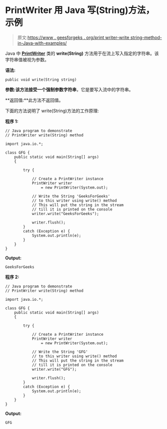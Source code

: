 # PrintWriter 用 Java 写(String)方法，示例

> 原文:[https://www . geesforgeks . org/print writer-write string-method-in-Java-with-examples/](https://www.geeksforgeeks.org/printwriter-writestring-method-in-java-with-examples/)

Java 中 **[PrintWriter](https://www.geeksforgeeks.org/java-io-printwriter-class-java-set-1/)** 类的 **write(String)** 方法用于在流上写入指定的字符串。该字符串值被视为参数。

**语法:**

```
public void write(String string)
```

**参数:**该方法接受一个强制参数**字符串**，它是要写入流中的字符串。

**返回值:**此方法不返回值。

下面的方法说明了 write(String)方法的工作原理:

**程序 1:**

```
// Java program to demonstrate
// PrintWriter write(String) method

import java.io.*;

class GFG {
    public static void main(String[] args)
    {

        try {

            // Create a PrintWriter instance
            PrintWriter writer
                = new PrintWriter(System.out);

            // Write the String 'GeeksForGeeks'
            // to this writer using write() method
            // This will put the string in the stream
            // till it is printed on the console
            writer.write("GeeksForGeeks");

            writer.flush();
        }
        catch (Exception e) {
            System.out.println(e);
        }
    }
}
```

**Output:**

```
GeeksForGeeks

```

**程序 2:**

```
// Java program to demonstrate
// PrintWriter write(String) method

import java.io.*;

class GFG {
    public static void main(String[] args)
    {

        try {

            // Create a PrintWriter instance
            PrintWriter writer
                = new PrintWriter(System.out);

            // Write the String 'GFG'
            // to this writer using write() method
            // This will put the string in the stream
            // till it is printed on the console
            writer.write("GFG");

            writer.flush();
        }
        catch (Exception e) {
            System.out.println(e);
        }
    }
}
```

**Output:**

```
GFG

```